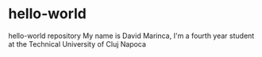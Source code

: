 # hello-world
hello-world repository
My name is David Marinca, I'm a fourth year student at the Technical University of Cluj Napoca
